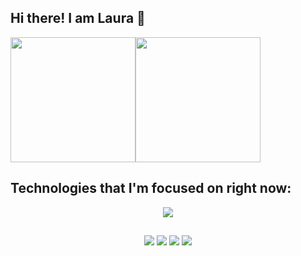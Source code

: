 ## Hi there! I am Laura 👋

<div style="display: flex; flex-direction: row;">
<a href="https://github.com/anuraghazra/github-readme-stats">
  <img height=200 align="center" src="https://github-readme-stats.vercel.app/api?username=laurabgularte&show_icons=true&theme=material-palenight" />
</a>
<a href="https://github.com/anuraghazra/convoychat">
  <img height=200 align="center" src="https://github-readme-stats.vercel.app/api/top-langs?username=laurabgularte&layout=compact&langs_count=8&card_width=320&theme=material-palenight" />
</a>
</div>


 ## Technologies that I'm focused on right now:
<p align="center">
  <a href="https://skillicons.dev">
    <img src="https://skillicons.dev/icons?i=git,java,c,css,js" />
  </a>
</p>
  
  ##
 
<div align=center> 
  <a href="https://www.youtube.com/@laurabgularte" target="_blank"><img src="https://img.shields.io/badge/YouTube-FF0000?style=for-the-badge&logo=youtube&logoColor=white" target="_blank"></a>
  <a href="https://instagram.com/laurabgularte" target="_blank"><img src="https://img.shields.io/badge/-Instagram-%23E4405F?style=for-the-badge&logo=instagram&logoColor=white" target="_blank"></a>
  <a href = "mailto:laurabgularte@gmail.com"><img src="https://img.shields.io/badge/-Gmail-%23333?style=for-the-badge&logo=gmail&logoColor=white" target="_blank"></a>
  <a href="https://www.linkedin.com/in/laurabgularte/" target="_blank"><img src="https://img.shields.io/badge/-LinkedIn-%230077B5?style=for-the-badge&logo=linkedin&logoColor=white" target="_blank"></a> 
  
</div>
